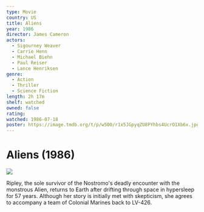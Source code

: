 ```yaml
---
type: Movie
country: US
title: Aliens
year: 1986
director: James Cameron
actors:
  - Sigourney Weaver
  - Carrie Henn
  - Michael Biehn
  - Paul Reiser
  - Lance Henriksen
genre:
  - Action
  - Thriller
  - Science Fiction
length: 2h 17m
shelf: watched
owned: false
rating:
watched: 1986-07-18
poster: https://image.tmdb.org/t/p/w500/r1x5JGpyqZU8PYhbs4UcrO1Xb6x.jpg
---
```


# Aliens (1986)

![](https://image.tmdb.org/t/p/w500/r1x5JGpyqZU8PYhbs4UcrO1Xb6x.jpg)

Ripley, the sole survivor of the Nostromo's deadly encounter with the monstrous Alien, returns to Earth after drifting through space in hypersleep for 57 years. Although her story is initially met with skepticism, she agrees to accompany a team of Colonial Marines back to LV-426.